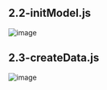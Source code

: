 
## 2.2-initModel.js
![image](https://user-images.githubusercontent.com/5538753/60004674-a6910880-969f-11e9-8c15-0c81bd1327b1.png)

## 2.3-createData.js
![image](https://user-images.githubusercontent.com/5538753/60005148-86ae1480-96a0-11e9-80ee-0a852cde5dbd.png)
